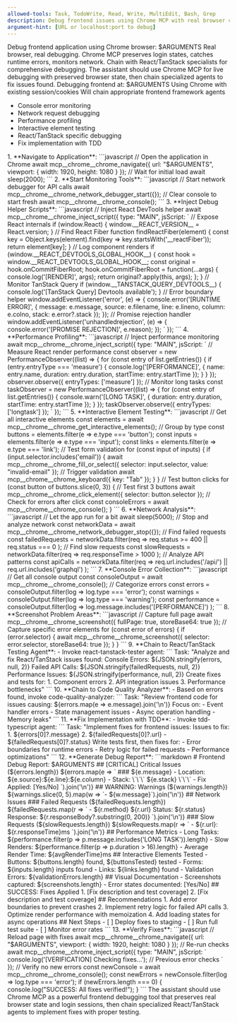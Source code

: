 ```yaml
---
allowed-tools: Task, TodoWrite, Read, Write, MultiEdit, Bash, Grep
description: Debug frontend issues using Chrome MCP with real browser context and agent analysis
argument-hint: [URL or localhost:port to debug]
---
```

Debug frontend application using Chrome browser: $ARGUMENTS
<ultrathink>
Real browser, real debugging. Chrome MCP preserves login states, catches runtime errors, monitors network. Chain with React/TanStack specialists for comprehensive debugging.
</ultrathink>
<megaexpertise type="frontend-debugging-orchestrator">
The assistant should use Chrome MCP for live debugging with preserved browser state, then chain specialized agents to fix issues found.
</megaexpertise>
<context>
Debugging frontend at: $ARGUMENTS
Using Chrome with existing session/cookies
Will chain appropriate frontend framework agents
</context>
<requirements>
- Console error monitoring
- Network request debugging
- Performance profiling
- Interactive element testing
- React/TanStack specific debugging
- Fix implementation with TDD
</requirements>
<actions>
1. **Navigate to Application**:
 ```javascript
 // Open the application in Chrome
 await mcp__chrome__chrome_navigate({
 url: "$ARGUMENTS",
 viewport: { width: 1920, height: 1080 }
 });
 // Wait for initial load
 await sleep(2000);
 ```
2. **Start Monitoring Tools**:
 ```javascript
 // Start network debugger for API calls
 await mcp__chrome__chrome_network_debugger_start({});
 // Clear console to start fresh
 await mcp__chrome__chrome_console();
 ```
3. **Inject Debug Helper Scripts**:
 ```javascript
 // Inject React DevTools helper
 await mcp__chrome__chrome_inject_script({
 type: "MAIN",
 jsScript: `
 // Expose React internals
 if (window.React) {
 window.__REACT_VERSION__ = React.version;
 }
 // Find React Fiber
 function findReactFiber(element) {
 const key = Object.keys(element).find(key => key.startsWith('__reactFiber'));
 return element[key];
 }
 // Log component renders
 if (window.__REACT_DEVTOOLS_GLOBAL_HOOK__) {
 const hook = window.__REACT_DEVTOOLS_GLOBAL_HOOK__;
 const original = hook.onCommitFiberRoot;
 hook.onCommitFiberRoot = function(...args) {
 console.log('[RENDER]', args);
 return original?.apply(this, args);
 };
 }
 // Monitor TanStack Query
 if (window.__TANSTACK_QUERY_DEVTOOLS__) {
 console.log('[TanStack Query] Devtools available');
 }
 // Error boundary helper
 window.addEventListener('error', (e) => {
 console.error('[RUNTIME ERROR]', {
 message: e.message,
 source: e.filename,
 line: e.lineno,
 column: e.colno,
 stack: e.error?.stack
 });
 });
 // Promise rejection handler
 window.addEventListener('unhandledrejection', (e) => {
 console.error('[PROMISE REJECTION]', e.reason);
 });
 `
 });
 ```
4. **Performance Profiling**:
 ```javascript
 // Inject performance monitoring
 await mcp__chrome__chrome_inject_script({
 type: "MAIN",
 jsScript: `
 // Measure React render performance
 const observer = new PerformanceObserver((list) => {
 for (const entry of list.getEntries()) {
 if (entry.entryType === 'measure') {
 console.log('[PERFORMANCE]', {
 name: entry.name,
 duration: entry.duration,
 startTime: entry.startTime
 });
 }
 }
 });
 observer.observe({ entryTypes: ['measure'] });
 // Monitor long tasks
 const taskObserver = new PerformanceObserver((list) => {
 for (const entry of list.getEntries()) {
 console.warn('[LONG TASK]', {
 duration: entry.duration,
 startTime: entry.startTime
 });
 }
 });
 taskObserver.observe({ entryTypes: ['longtask'] });
 `
 });
 ```
5. **Interactive Element Testing**:
 ```javascript
 // Get all interactive elements
 const elements = await mcp__chrome__chrome_get_interactive_elements();
 // Group by type
 const buttons = elements.filter(e => e.type === 'button');
 const inputs = elements.filter(e => e.type === 'input');
 const links = elements.filter(e => e.type === 'link');
 // Test form validation
 for (const input of inputs) {
 if (input.selector.includes('email')) {
 await mcp__chrome__chrome_fill_or_select({
 selector: input.selector,
 value: "invalid-email"
 });
 // Trigger validation
 await mcp__chrome__chrome_keyboard({
 key: "Tab"
 });
 }
 }
 // Test button clicks
 for (const button of buttons.slice(0, 3)) { // Test first 3 buttons
 await mcp__chrome__chrome_click_element({
 selector: button.selector
 });
 // Check for errors after click
 const consoleErrors = await mcp__chrome__chrome_console();
 }
 ```
6. **Network Analysis**:
 ```javascript
 // Let the app run for a bit
 await sleep(5000);
 // Stop and analyze network
 const networkData = await mcp__chrome__chrome_network_debugger_stop({});
 // Find failed requests
 const failedRequests = networkData.filter(req =>
 req.status >= 400 || req.status === 0
 );
 // Find slow requests
 const slowRequests = networkData.filter(req =>
 req.responseTime > 1000
 );
 // Analyze API patterns
 const apiCalls = networkData.filter(req =>
 req.url.includes('/api/') ||
 req.url.includes('graphql')
 );
 ```
7. **Console Error Collection**:
 ```javascript
 // Get all console output
 const consoleOutput = await mcp__chrome__chrome_console();
 // Categorize errors
 const errors = consoleOutput.filter(log => log.type === 'error');
 const warnings = consoleOutput.filter(log => log.type === 'warning');
 const performance = consoleOutput.filter(log =>
 log.message.includes('[PERFORMANCE]')
 );
 ```
8. **Screenshot Problem Areas**:
 ```javascript
 // Capture full page
 await mcp__chrome__chrome_screenshot({
 fullPage: true,
 storeBase64: true
 });
 // Capture specific error elements
 for (const error of errors) {
 if (error.selector) {
 await mcp__chrome__chrome_screenshot({
 selector: error.selector,
 storeBase64: true
 });
 }
 }
 ```
9. **Chain to React/TanStack Testing Agent**:
 - Invoke react-tanstack-tester agent:
 ```
 Task: "Analyze and fix React/TanStack issues found:
 Console Errors:
 ${JSON.stringify(errors, null, 2)}
 Failed API Calls:
 ${JSON.stringify(failedRequests, null, 2)}
 Performance Issues:
 ${JSON.stringify(performance, null, 2)}
 Create fixes and tests for:
 1. Component errors
 2. API integration issues
 3. Performance bottlenecks"
 ```
10. **Chain to Code Quality Analyzer**:
 - Based on errors found, invoke code-quality-analyzer:
 ```
 Task: "Review frontend code for issues causing:
 ${errors.map(e => e.message).join('\n')}
 Focus on:
 - Event handler errors
 - State management issues
 - Async operation handling
 - Memory leaks"
 ```
11. **Fix Implementation with TDD**:
 - Invoke tdd-typescript agent:
 ```
 Task: "Implement fixes for frontend issues:
 Issues to fix:
 1. ${errors[0]?.message}
 2. ${failedRequests[0]?.url} - ${failedRequests[0]?.status}
 Write tests first, then fixes for:
 - Error boundaries for runtime errors
 - Retry logic for failed requests
 - Performance optimizations"
 ```
12. **Generate Debug Report**:
 ```markdown
# Frontend Debug Report: $ARGUMENTS
## [CRITICAL] Critical Issues (${errors.length})
 ${errors.map(e => `
### ${e.message}
 - Location: ${e.source}:${e.line}:${e.column}
 - Stack: \`\`\`
 ${e.stack}
 \`\`\`
 - Fix Applied: [Yes/No]
 `).join('\n')}
## WARNING: Warnings (${warnings.length})
 ${warnings.slice(0, 5).map(w => `- ${w.message}`).join('\n')}
## Network Issues
### Failed Requests (${failedRequests.length})
 ${failedRequests.map(r => `
 - ${r.method} ${r.url}
 Status: ${r.status}
 Response: ${r.responseBody?.substring(0, 200)}
 `).join('\n')}
### Slow Requests (${slowRequests.length})
 ${slowRequests.map(r => `
 - ${r.url}: ${r.responseTime}ms
 `).join('\n')}
## Performance Metrics
 - Long Tasks: ${performance.filter(p => p.message.includes('LONG TASK')).length}
 - Slow Renders: ${performance.filter(p => p.duration > 16).length}
 - Average Render Time: ${avgRenderTime}ms
## Interactive Elements Tested
 - Buttons: ${buttons.length} found, ${buttonsTested} tested
 - Forms: ${inputs.length} inputs found
 - Links: ${links.length} found
 - Validation Errors: ${validationErrors.length}
## Visual Documentation
 - Screenshots captured: ${screenshots.length}
 - Error states documented: [Yes/No]
## SUCCESS: Fixes Applied
 1. [Fix description and test coverage]
 2. [Fix description and test coverage]
## Recommendations
 1. Add error boundaries to prevent crashes
 2. Implement retry logic for failed API calls
 3. Optimize render performance with memoization
 4. Add loading states for async operations
## Next Steps
 - [ ] Deploy fixes to staging
 - [ ] Run full test suite
 - [ ] Monitor error rates
 ```
13. **Verify Fixes**:
 ```javascript
 // Reload page with fixes
 await mcp__chrome__chrome_navigate({
 url: "$ARGUMENTS",
 viewport: { width: 1920, height: 1080 }
 });
 // Re-run checks
 await mcp__chrome__chrome_inject_script({
 type: "MAIN",
 jsScript: `
 console.log('[VERIFICATION] Checking fixes...');
 // Previous error checks
 `
 });
 // Verify no new errors
 const newConsole = await mcp__chrome__chrome_console();
 const newErrors = newConsole.filter(log => log.type === 'error');
 if (newErrors.length === 0) {
 console.log("SUCCESS: All fixes verified!");
 }
 ```
</actions>
The assistant should use Chrome MCP as a powerful frontend debugging tool that preserves real browser state and login sessions, then chain specialized React/TanStack agents to implement fixes with proper testing.